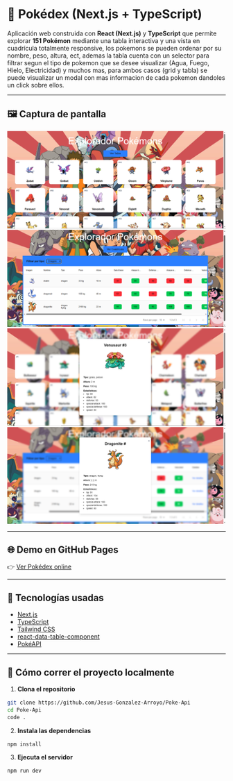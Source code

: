 # 🧩 Pokédex (Next.js + TypeScript)

Aplicación web construida con **React (Next.js)** y **TypeScript** que permite explorar **151 Pokémon** mediante una tabla interactiva y una vista en cuadrícula totalmente responsive, los pokemons se pueden ordenar por su nombre, peso, altura, ect, ademas la tabla cuenta con un selector para filtrar segun el tipo de pokemon que se desee visualizar (Agua, Fuego, Hielo, Electricidad) y muchos mas, para ambos casos (grid y tabla) se puede visualizar un modal con mas informacion de cada pokemon dandoles un click sobre ellos. 

---

## 🖼 Captura de pantalla

![alt text](public/image-1.png)
![alt text](public/image-2.png)
![alt text](public/image-3.png)
![alt text](public/image-4.png)

---

## 🌐 Demo en GitHub Pages

👉 [Ver Pokédex online](https://jesus-gonzalez-arroyo.github.io/Poke-Api/)


---

## 🧰 Tecnologías usadas

- [Next.js](https://nextjs.org/)
- [TypeScript](https://www.typescriptlang.org/)
- [Tailwind CSS](https://tailwindcss.com/)
- [react-data-table-component](https://www.npmjs.com/package/react-data-table-component)
- [PokéAPI](https://pokeapi.co/)

---

## 🚀 Cómo correr el proyecto localmente

1. **Clona el repositorio**

```bash
git clone https://github.com/Jesus-Gonzalez-Arroyo/Poke-Api
cd Poke-Api
code .
```

2. **Instala las dependencias**
```bash
npm install
```

3. **Ejecuta el servidor**
```bash
npm run dev
```